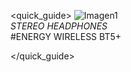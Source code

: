 <quick_guide>
![Imagen1](http://static.energysistem.com/images/manuals/39930/52dfac7ac5e0a.jpg)<BR>
*STEREO HEADPHONES*<BR>
#ENERGY WIRELESS BT5+

</quick_guide>
